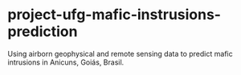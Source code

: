 # project-ufg-mafic-instrusions-prediction
Using airborn geophysical and remote sensing data to predict mafic intrusions in Anicuns, Goiás, Brasil.
